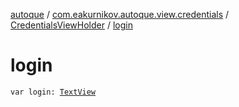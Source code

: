 [autoque](../../index.md) / [com.eakurnikov.autoque.view.credentials](../index.md) / [CredentialsViewHolder](index.md) / [login](./login.md)

# login

`var login: `[`TextView`](https://developer.android.com/reference/android/widget/TextView.html)